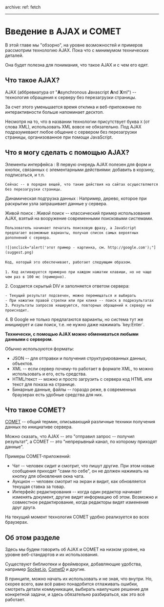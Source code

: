 archive:
  ref: fetch

---

# Введение в AJAX и COMET

В этой главе мы "обзорно", на уровне возможностей и примеров рассмотрим технологию AJAX. Пока что с минимумом технических деталей.

Она будет полезна для понимания, что такое AJAX и с чем его едят.

## Что такое AJAX?

AJAX (аббревиатура от "<strong>A</strong>synchronous <strong>J</strong>avascript <strong>A</strong>nd <strong>X</strong>ml") -- технология обращения к серверу без перезагрузки страницы.

За счет этого уменьшается время отклика и веб-приложение по интерактивности больше напоминает десктоп.

Несмотря на то, что в названии технологии присутствует буква `X` (от слова XML), использовать XML вовсе не обязательно. Под AJAX подразумевают любое общение с сервером без перезагрузки страницы, организованное при помощи JavaScript.

## Что я могу сделать с помощью AJAX?

Элементы интерфейса
: В первую очередь AJAX полезен для форм и кнопок, связанных с элементарными действиями: добавить в корзину, подписаться, и т.п.

    Сейчас -- в порядке вещей, что такие действия на сайтах осуществляются без перезагрузки страницы.

Динамическая подгрузка данных
: Например, дерево, которое при раскрытии узла запрашивает данные у сервера.

Живой поиск
: *Живой поиск* -- классический пример использования AJAX, взятый на вооружение современными поисковыми системами.

    Пользователь начинает печатать поисковую фразу, а JavaScript предлагает возможные варианты, получая список самых вероятных дополнений с сервера.

    ![|onclick="alert('этот пример - картинка, см. http://google.com');"](suggest.png)

    Код, который это обеспечивает, работает следующим образом.

	1. Код активируется примерно при каждом нажатии клавиши, но не чаще чем раз в 100 мс (примерно).
</ul>
</li>
	2. Создается скрытый DIV и заполняется ответом сервера:

	- Текущий результат подсвечен, можно перемещаться и выбирать
	- При нажатии правой стрелки или при клике -- поиск в подрезультатах
	3. Результаты запросов кешируются, повторных обращений к серверу не происходит.
</ul>
</li>
4. В Google не только предлагаются варианты, но система тут же инициирует и сам поиск, т.е. не нужно даже нажимать `key:Enter`.

**Технически, с помощью AJAX можно обмениваться любыми данными с сервером.**

Обычно используются форматы:

- JSON -- для отправки и получения структурированных данных, объектов.
- XML -- если сервер почему-то работает в формате XML, то можно использовать и его, есть средства.
- HTML/текст -- можно и просто загрузить с сервера код HTML или текст для показа на странице.
- Бинарные данные, файлы -- гораздо реже, в современных браузерах есть удобные средства для них.

## Что такое COMET?

[COMET](https://ru.wikipedia.org/wiki/Comet_(%D0%BF%D1%80%D0%BE%D0%B3%D1%80%D0%B0%D0%BC%D0%BC%D0%B8%D1%80%D0%BE%D0%B2%D0%B0%D0%BD%D0%B8%D0%B5)) -- общий термин, описывающий различные техники получения данных по инициативе сервера.

Можно сказать, что AJAX -- это "отправил запрос -- получил результат", а COMET -- это "непрерывный канал, по которому приходят данные".

Примеры COMET-приложений:

- Чат -- человек сидит и смотрит, что пишут другие. При этом новые сообщения приходят "сами по себе", он не должен нажимать на кнопку для обновления окна чата.
- Аукцион -- человек смотрит на экран и видит, как обновляется текущая ставка за товар.
- Интерфейс редактирования -- когда один редактор начинает изменять документ, другие видят информацию об этом. Возможно и совместное редактирование, когда редакторы видят изменения друг друга.

На текущий момент технология COMET удобно реализуется во всех браузерах.

## Об этом разделе

Здесь мы будем говорить об AJAX и COMET на низком уровне, на уровне веб-стандартов и их использования.

Существуют библиотеки и фреймворки, добавляющие удобства, например [Socket.io](http://socket.io), [CometD](http://cometd.org/) и другие.

В принципе, можно начать их использовать и не зная, что внутри. Но, скорее всего, вам всё равно понадобится отлаживать ошибки, смотреть детали коммуникации, выбирать наилучшее решение для конкретной задачи, и здесь обязательно разбираться, как это всё работает.


